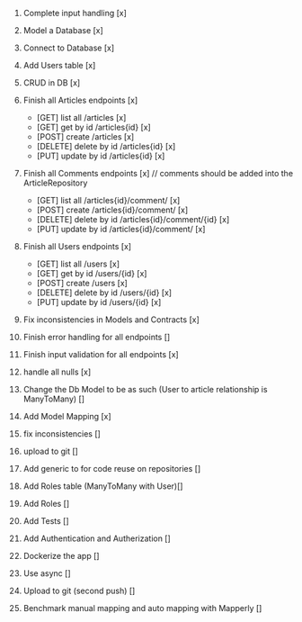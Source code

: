 1. Complete input handling [x]
2. Model a Database [x]
3. Connect to Database [x]
4. Add Users table [x]
5. CRUD in DB [x]

8. Finish all Articles endpoints [x]
    - [GET] list all /articles [x]
    - [GET] get by id /articles{id} [x]
    - [POST] create /articles [x]
    - [DELETE] delete by id /articles{id} [x]
    - [PUT] update by id /articles{id} [x]

9. Finish all Comments endpoints [x]
    // comments should be added into the ArticleRepository
    - [GET] list all /articles{id}/comment/ [x]
    - [POST] create /articles{id}/comment/ [x]
    - [DELETE] delete by id /articles{id}/comment/{id} [x]
    - [PUT] update by id /articles{id}/comment/ [x]

10. Finish all Users endpoints [x]
    - [GET] list all /users [x]
    - [GET] get by id /users/{id} [x]
    - [POST] create /users [x]
    - [DELETE] delete by id /users/{id} [x]
    - [PUT] update by id /users/{id} [x]

11. Fix inconsistencies in Models and Contracts [x]
12. Finish error handling for all endpoints []
13. Finish input validation for all endpoints [x]
14. handle all nulls [x]
15. Change the Db Model to be as such (User to article relationship is ManyToMany) []
16. Add Model Mapping [x]
17. fix inconsistencies []
18. upload to git []
19. Add generic to for code reuse on repositories []
20. Add Roles table (ManyToMany with User)[]
21. Add Roles []
22. Add Tests []
23. Add Authentication and Autherization []
24. Dockerize the app []
25. Use async []
26. Upload to git (second push) []
16. Benchmark manual mapping and auto mapping with Mapperly []
